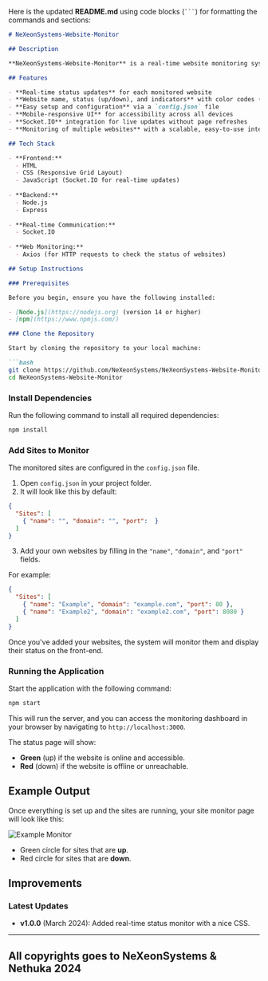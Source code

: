 Here is the updated **README.md** using code blocks (` ``` `) for formatting the commands and sections:

```markdown
# NeXeonSystems-Website-Monitor

## Description

**NeXeonSystems-Website-Monitor** is a real-time website monitoring system designed to keep track of the health and status of websites and services. It checks whether websites are up or down and provides an intuitive interface to display this status in real-time. The tool uses a client-server architecture with WebSockets for live updates, offering a seamless experience for website administrators to monitor their sites efficiently.

## Features

- **Real-time status updates** for each monitored website
- **Website name, status (up/down), and indicators** with color codes (green for up, red for down)
- **Easy setup and configuration** via a `config.json` file
- **Mobile-responsive UI** for accessibility across all devices
- **Socket.IO** integration for live updates without page refreshes
- **Monitoring of multiple websites** with a scalable, easy-to-use interface

## Tech Stack

- **Frontend:**
  - HTML
  - CSS (Responsive Grid Layout)
  - JavaScript (Socket.IO for real-time updates)
  
- **Backend:**
  - Node.js
  - Express
  
- **Real-time Communication:**
  - Socket.IO
  
- **Web Monitoring:**
  - Axios (for HTTP requests to check the status of websites)

## Setup Instructions

### Prerequisites

Before you begin, ensure you have the following installed:

- [Node.js](https://nodejs.org) (version 14 or higher)
- [npm](https://www.npmjs.com/)

### Clone the Repository

Start by cloning the repository to your local machine:

```bash
git clone https://github.com/NeXeonSystems/NeXeonSystems-Website-Monitor.git
cd NeXeonSystems-Website-Monitor
```

### Install Dependencies

Run the following command to install all required dependencies:

```bash
npm install
```

### Add Sites to Monitor

The monitored sites are configured in the `config.json` file. 

1. Open `config.json` in your project folder.
2. It will look like this by default:

```json
{
  "Sites": [
    { "name": "", "domain": "", "port":  }
  ]
}
```

3. Add your own websites by filling in the `"name"`, `"domain"`, and `"port"` fields.

For example:

```json
{
  "Sites": [
    { "name": "Example", "domain": "example.com", "port": 80 },
    { "name": "Example2", "domain": "example2.com", "port": 8080 }
  ]
}
```

Once you've added your websites, the system will monitor them and display their status on the front-end.

### Running the Application

Start the application with the following command:

```bash
npm start
```

This will run the server, and you can access the monitoring dashboard in your browser by navigating to `http://localhost:3000`.

The status page will show:

- **Green** (up) if the website is online and accessible.
- **Red** (down) if the website is offline or unreachable.

## Example Output

Once everything is set up and the sites are running, your site monitor page will look like this:

![Example Monitor](https://imgur.com/a/OHfm4Y3)

- Green circle for sites that are **up**.
- Red circle for sites that are **down**.

## Improvements

### Latest Updates

- **v1.0.0** (March 2024): Added real-time status monitor with a nice CSS.

---------------------------------------------------
All copyrights goes to NeXeonSystems & Nethuka 2024
---------------------------------------------------
